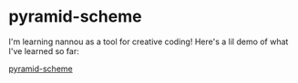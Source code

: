 # pyramid-scheme
I'm learning nannou as a tool for creative coding! Here's a lil demo of what I've learned so far:

[pyramid-scheme](./assets/pyramid_scheme.gif)
